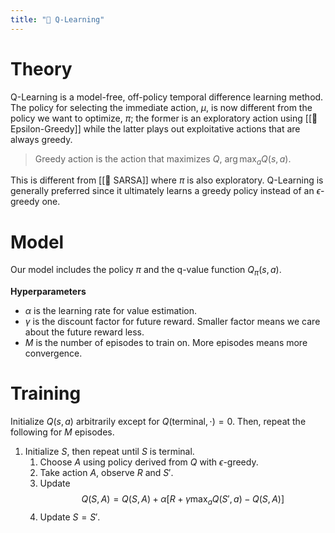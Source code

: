 ```yaml
---
title: "🔭 Q-Learning"
---
```

# Theory
Q-Learning is a model-free, off-policy temporal difference learning method. The policy for selecting the immediate action, $\mu$, is now different from the policy we want to optimize, $\pi$; the former is an exploratory action using [[🧧 Epsilon-Greedy]] while the latter plays out exploitative actions that are always greedy.

> Greedy action is the action that maximizes $Q$, $\arg\max_a Q(s, a)$.

This is different from [[🧭 SARSA]] where $\pi$ is also exploratory. Q-Learning is generally preferred since it ultimately learns a greedy policy instead of an $\epsilon$-greedy one.

# Model
Our model includes the policy $\pi$ and the q-value function $Q_{\pi}(s, a)$.

**Hyperparameters**
- $\alpha$ is the learning rate for value estimation.
- $\gamma$ is the discount factor for future reward. Smaller factor means we care about the future reward less.
- $M$ is the number of episodes to train on. More episodes means more convergence.

# Training
Initialize $Q(s,a)$ arbitrarily except for $Q(\text{terminal}, \cdot) = 0$. Then, repeat the following for $M$ episodes.
1. Initialize $S$, then repeat until $S$ is terminal.
	1. Choose $A$ using policy derived from $Q$ with $\epsilon$-greedy.
	2. Take action $A$, observe $R$ and $S'$.
	3. Update $$Q(S,A) = Q(S,A) + \alpha[R + \gamma \max_a Q(S', a) - Q(S, A)]$$
	4. Update $S = S'$.
